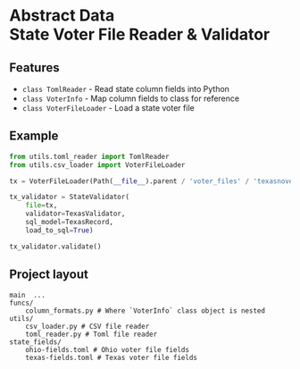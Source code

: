 # Abstract Data <br> State Voter File Reader & Validator

## Features

* `class TomlReader` - Read state column fields into Python
* `class VoterInfo` - Map column fields to class for reference
* `class VoterFileLoader` - Load a state voter file

## Example

```py title="main.py"
from utils.toml_reader import TomlReader
from utils.csv_loader import VoterFileLoader

tx = VoterFileLoader(Path(__file__).parent / 'voter_files' / 'texasnovember2022.csv')

tx_validator = StateValidator(
    file=tx,
    validator=TexasValidator,
    sql_model=TexasRecord,
    load_to_sql=True)

tx_validator.validate()
```

## Project layout

    main  ...
    funcs/
        column_formats.py # Where `VoterInfo` class object is nested
    utils/ 
        csv_loader.py # CSV file reader
        toml_reader.py # Toml file reader
    state_fields/
        ohio-fields.toml # Ohio voter file fields
        texas-fields.toml # Texas voter file fields
